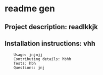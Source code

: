 # readme gen
 ## Project description: readlkkjk
 ## Installation instructions: vhh
        Usage: jnjnjj
        Contributing details: hbhh
        Tests: hbh
        Questions: jnj
        